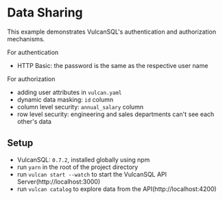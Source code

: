 # Data Sharing

This example demonstrates VulcanSQL's authentication and authorization mechanisms.

For authentication
- HTTP Basic: the password is the same as the respective user name

For authorization
- adding user attributes in `vulcan.yaml`
- dynamic data masking: `id` column
- column level security: `annual_salary` column
- row level security: engineering and sales departments can't see each other's data

## Setup

- VulcanSQL: `0.7.2`, installed globally using npm
- run `yarn` in the root of the project directory
- run `vulcan start --watch` to start the VulcanSQL API Server(http://localhost:3000)
- run `vulcan catalog` to explore data from the API(http://localhost:4200)